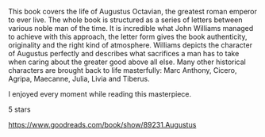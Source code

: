 This book covers the life of Augustus Octavian, the greatest roman emperor to ever live. The whole book is structured as a series of letters between various noble man of the time. It is incredible what John Williams managed to achieve with this approach, the letter form gives the book authenticity, originality and the right kind of atmosphere. Williams depicts the character of Augustus perfectly and describes what sacrifices a man has to take when caring about the greater good above all else. Many other historical characters are brought back to life masterfully: Marc Anthony, Cicero, Agripa, Maecanne, Julia, Livia and Tiberus.

I enjoyed every moment while reading this masterpiece.

5 stars

https://www.goodreads.com/book/show/89231.Augustus